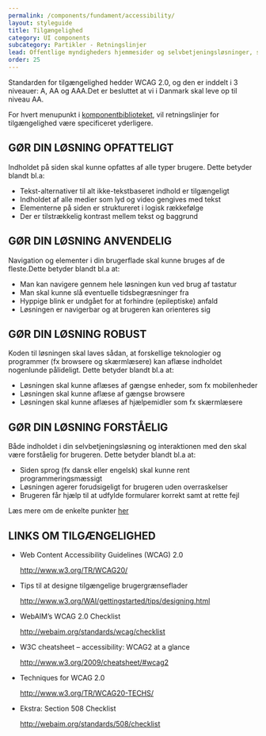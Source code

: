 ```yaml
---
permalink: /components/fundament/accessibility/
layout: styleguide
title: Tilgængelighed
category: UI components
subcategory: Partikler - Retningslinjer
lead: Offentlige myndigheders hjemmesider og selvbetjeningsløsninger, skal leve op til visse tilgængelighedsstandarder. Disse standarder er med til at sikre, at løsningen er brugbar for alle  - inklusive brugere med nedsat syn, blindhed, nedsat hørelse, cognitive hæmninger og motoriske hæmninger. 
order: 25
---
```


Standarden for tilgængelighed hedder WCAG 2.0, og den er inddelt i 3 niveauer: A, AA og AAA.Det er besluttet at vi i Danmark skal leve op til niveau AA. 

For hvert menupunkt i [komponentbiblioteket]({{site.baseurl}}/components/komponenter), vil retningslinjer for tilgængelighed være specificeret yderligere. 

## GØR DIN LØSNING OPFATTELIGT

Indholdet på siden skal kunne opfattes af alle typer brugere. Dette betyder blandt bl.a:

- Tekst-alternativer til alt ikke-tekstbaseret indhold er tilgængeligt
- Indholdet af alle medier som lyd og video gengives med tekst
- Elementerne på siden er struktureret i logisk rækkefølge
- Der er tilstrækkelig kontrast mellem tekst og baggrund



## GØR DIN LØSNING ANVENDELIG

Navigation og elementer i din brugerflade skal kunne bruges af de fleste.Dette betyder blandt bl.a at:

- Man kan navigere gennem hele løsningen kun ved brug af tastatur
- Man skal kunne slå eventuelle  tidsbegræsninger fra
- Hyppige blink er undgået for at forhindre (epileptiske) anfald
- Løsningen er navigerbar og at brugeren kan orienteres sig



## GØR DIN LØSNING ROBUST

Koden til løsningen skal laves sådan, at forskellige teknologier og programmer (fx browsere og skærmlæsere) kan aflæse indholdet nogenlunde pålideligt. Dette betyder blandt bl.a at:

- Løsningen skal kunne aflæses af gængse enheder, som fx mobilenheder
- Løsningen skal kunne aflæse af gængse browsere
- Løsningen skal kunne aflæses af hjælpemidler som fx skærmlæsere



## GØR DIN LØSNING FORSTÅELIG

Både indholdet i din selvbetjeningsløsning og interaktionen med den skal være forståelig for brugeren. Dette betyder blandt bl.a at:

- Siden sprog (fx dansk eller engelsk) skal kunne rent programmeringsmæssigt
- Løsningen agerer forudsigeligt for brugeren uden overraskelser
- Brugeren får hjælp til at udfylde formularer korrekt samt at rette fejl

Læs mere om de enkelte punkter [her](http://arkitekturguiden.digitaliser.dk/godselvbetjening/kravbanken/Tilg%C3%A6ngelighed ) 


## LINKS OM TILGÆNGELIGHED

- Web Content Accessibility Guidelines (WCAG) 2.0

  <http://www.w3.org/TR/WCAG20/>

- Tips til at designe tilgængelige brugergrænseflader

  <http://www.w3.org/WAI/gettingstarted/tips/designing.html>

- WebAIM’s WCAG 2.0 Checklist

  <http://webaim.org/standards/wcag/checklist>

- W3C cheatsheet – accessibility: WCAG2 at a glance

  <http://www.w3.org/2009/cheatsheet/#wcag2>

- Techniques for WCAG 2.0

  <http://www.w3.org/TR/WCAG20-TECHS/>

- Ekstra: Section 508 Checklist

  <http://webaim.org/standards/508/checklist>


